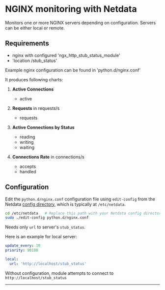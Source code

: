 # NGINX monitoring with Netdata

Monitors one or more NGINX servers depending on configuration. Servers can be either local or remote.

## Requirements

- nginx with configured 'ngx_http_stub_status_module'
- 'location /stub_status'

Example nginx configuration can be found in 'python.d/nginx.conf'

It produces following charts:

1. **Active Connections**

    - active

2. **Requests** in requests/s

    - requests

3. **Active Connections by Status**

    - reading
    - writing
    - waiting

4. **Connections Rate** in connections/s

    - accepts
    - handled

## Configuration

Edit the `python.d/nginx.conf` configuration file using `edit-config` from the Netdata [config
directory](https://learn.netdata.cloud/docs/configure/nodes), which is typically at `/etc/netdata`.

```bash
cd /etc/netdata   # Replace this path with your Netdata config directory, if different
sudo ./edit-config python.d/nginx.conf
```

Needs only `url` to server's `stub_status`.

Here is an example for local server:

```yaml
update_every: 10
priority: 90100

local:
  url: 'http://localhost/stub_status'
```

Without configuration, module attempts to connect to `http://localhost/stub_status`

---


